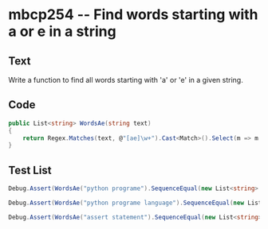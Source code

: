 # mbcp254 -- Find words starting with a or e in a string

## Text

Write a function to find all words starting with 'a' or 'e' in a given string.

## Code

```csharp
public List<string> WordsAe(string text)
{
    return Regex.Matches(text, @"[ae]\w+").Cast<Match>().Select(m => m.Value).ToList();
}
```

## Test List

```csharp
Debug.Assert(WordsAe("python programe").SequenceEqual(new List<string> { "ame" }));
```

```csharp
Debug.Assert(WordsAe("python programe language").SequenceEqual(new List<string> { "ame", "anguage" }));
```

```csharp
Debug.Assert(WordsAe("assert statement").SequenceEqual(new List<string> { "assert", "atement" }));
```
